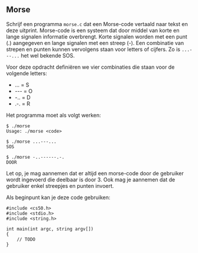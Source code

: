 ## Morse

Schrijf een programma `morse.c` dat een Morse-code vertaald naar tekst en deze uitprint. Morse-code is een systeem dat door middel van korte en lange signalen informatie overbrengt. Korte signalen worden met een punt (.) aangegeven en lange signalen met een streep (-). Een combinatie van strepen en punten kunnen vervolgens staan voor letters of cijfers. Zo is `...---...` het wel bekende SOS.

Voor deze opdracht definiëren we vier combinaties die staan voor de volgende letters:

- ... = S
- --- = O
- -.. = D
- .-. = R

Het programma moet als volgt werken:

    $ ./morse
    Usage: ./morse <code>

    $ ./morse ...---...
    SOS

    $ ./morse -..------.-.
    DOOR

Let op, je mag aannemen dat er altijd een morse-code door de gebruiker wordt ingevoerd die deelbaar is door 3. Ook mag je aannemen dat de gebruiker enkel streepjes en punten invoert.

Als beginpunt kan je deze code gebruiken:

    #include <cs50.h>
    #include <stdio.h>
    #include <string.h>

    int main(int argc, string argv[])
    {
        // TODO
    }